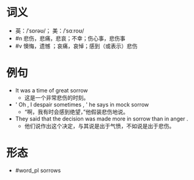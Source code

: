 # 词义
- 英：/ˈsɒrəʊ/； 美：/ˈsɑːroʊ/
- #n 悲伤，悲痛，悲哀；不幸；伤心事，悲伤事
- #v 懊悔，遗憾 ；哀痛，哀悼；感到（或表示）悲伤
# 例句
- It was a time of great sorrow
	- 这是一个非常悲伤的时刻。
- ' Oh , I despair sometimes , ' he says in mock sorrow
	- “啊，我有时会感到绝望，”他假装悲伤地说。
- They said that the decision was made more in sorrow than in anger .
	- 他们说作出这个决定，与其说是出于气愤，不如说是出于悲伤。
# 形态
- #word_pl sorrows
